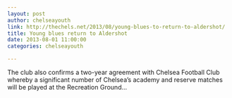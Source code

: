 ```yaml
---
layout: post
author: chelseayouth
link: http://thechels.net/2013/08/young-blues-to-return-to-aldershot/
title: Young blues return to Aldershot
date: 2013-08-01 11:00:00
categories: chelseayouth

---
```


<P>The club also confirms a two-year agreement with Chelsea Football Club whereby a 
significant number of Chelsea’s academy and reserve matches will be played at the Recreation Ground...</p>
